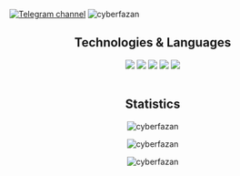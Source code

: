 [![Telegram channel](https://img.shields.io/endpoint?url=https://runkit.io/damiankrawczyk/telegram-badge/branches/master?url=https://t.me/NByteOSC)](https://t.me/NByteOSC) <img src="https://komarev.com/ghpvc/?username=cyberfazan&label=Profile%20views&color=0e75b6&style=flat" alt="cyberfazan"/>

<div align="center">
<h2>Technologies & Languages</h2>
<img src="https://img.shields.io/badge/OS-Linux-informational?style=flat&logo=linux&logoColor=white&color=2863C9"/>
<img src="https://img.shields.io/badge/Editor-VSCode-informational?style=flat&logo=notepad%2B%2B&logoColor=white&color=2863C9"/>
<img src="https://img.shields.io/badge/AI-ChatGPT4-informational?style=flat&logo=openai&logoColor=white&color=2863C9"/>
<img src="https://img.shields.io/badge/Code-PHP-informational?style=flat&logo=php&logoColor=white&color=2863C9"/>
<img src="https://img.shields.io/badge/Code-Python-informational?style=flat&logo=python&logoColor=white&color=2863C9"/>
<br><br>
<h2>Statistics</h2>
<p><img align="center" src="https://github-readme-stats.vercel.app/api/top-langs?username=cyberfazan&show_icons=true&locale=en&layout=compact" alt="cyberfazan"/></p>
<p><img align="center" src="https://github-readme-stats.vercel.app/api?username=cyberfazan&show_icons=true&locale=en" alt="cyberfazan"/></p>
<p><img align="center" src="https://github-readme-streak-stats.herokuapp.com/?user=cyberfazan&" alt="cyberfazan"/></p>
</div>

<!--
**CyberFazaN/CyberFazaN** is a ✨ _special_ ✨ repository because its `README.md` (this file) appears on your GitHub profile.

Here are some ideas to get you started:

- 🔭 I’m currently working on ...
- 🌱 I’m currently learning ...
- 👯 I’m looking to collaborate on ...
- 🤔 I’m looking for help with ...
- 💬 Ask me about ...
- 📫 How to reach me: ...
- 😄 Pronouns: ...
- ⚡ Fun fact: ...
-->
